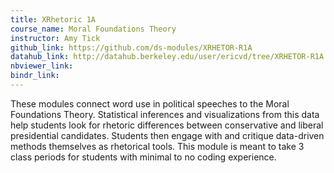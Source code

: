 ```yaml
---
title: XRhetoric 1A
course_name: Moral Foundations Theory
instructor: Amy Tick
github_link: https://github.com/ds-modules/XRHETOR-R1A
datahub_link: http://datahub.berkeley.edu/user/ericvd/tree/XRHETOR-R1A
nbviewer_link:
bindr_link:
---
```

These modules connect word use in political speeches to the Moral Foundations Theory. Statistical inferences and visualizations from this data help students look for rhetoric differences between conservative and liberal presidential candidates. Students then engage with and critique data-driven methods themselves as rhetorical tools. This module is meant to take 3 class periods for students with minimal to no coding experience.
